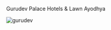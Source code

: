 Gurudev Palace Hotels & Lawn Ayodhya

![gurudev](https://github.com/user-attachments/assets/79ea89ae-f512-4a82-8dbf-f28d53d1682b)


